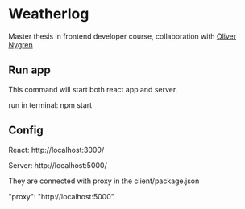 # Weatherlog
Master thesis in frontend developer course, collaboration with [Oliver Nygren](https://github.com/olivernygren)

## Run app
This command will start both react app and server.

run in terminal: npm start

## Config
React: http://localhost:3000/

Server: http://localhost:5000/

They are connected with proxy in the client/package.json

"proxy": "http://localhost:5000"

